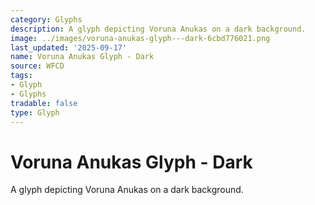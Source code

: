 ```yaml
---
category: Glyphs
description: A glyph depicting Voruna Anukas on a dark background.
image: ../images/voruna-anukas-glyph---dark-6cbd776021.png
last_updated: '2025-09-17'
name: Voruna Anukas Glyph - Dark
source: WFCD
tags:
- Glyph
- Glyphs
tradable: false
type: Glyph
---
```


# Voruna Anukas Glyph - Dark

A glyph depicting Voruna Anukas on a dark background.

